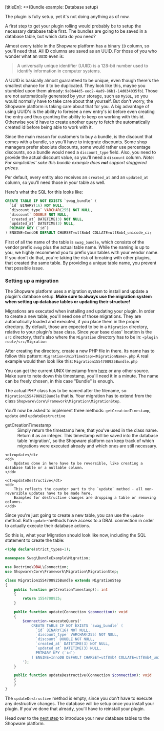 [titleEn]: <>(Bundle example: Database setup)

The plugin is fully setup, yet it's not doing anything as of now.

A first step to get your plugin rolling would probably be to setup the necessary database table first.
The bundles are going to be saved in a database table, but which data do you need?

Almost every table in the Shopware platform has a binary `ID` column, so you'll need that.
All ID columns are saved as an UUID. For those of you who wonder what an `UUID` even is:
> A universally unique identifier (UUID) is a 128-bit number used to identify information in computer systems.

A UUID is basically almost guaranteed to be unique, even though there's the smallest chance for it to be duplicated.
They look like this, maybe you stumbled upon them already: `9a0b44d5-eec2-4ad9-86b1-14d034035fb1`
Those are not automatically generated by your storage, such as `MySQL`, so you would normally
have to take care about that yourself. But don't worry, the Shopware platform is taking care about that
for you. A big advantage of using UUID's is the ability to foresee a new entry's id before even creating the entry
and thus granting the ability to keep on working with this id. Otherwise you'd have to create
another query to fetch the automatically created id before being able to work with it.

Since the main reason for customers to buy a bundle, is the discount that comes with a bundle, so you'll have to integrate discounts.
Some shop managers prefer absolute discounts, some would rather use percentage discounts, so a bundle would need a `discount_type` field. 
Also, you need to provide the actual discount value, so you'll need a `discount` column.
*Note: For simplicities' sake this bundle example does **not** support staggered prices.*

Per default, every entity also receives an `created_at` and an `updated_at` column, so you'll need those in your table as well.

Here's what the SQL for this looks like:
```sql
CREATE TABLE IF NOT EXISTS `swag_bundle` (
  `id` BINARY(16) NOT NULL,
  `discount_type` VARCHAR(255) NOT NULL,
  `discount` DOUBLE NOT NULL,
  `created_at` DATETIME(3) NOT NULL,
  `updated_at` DATETIME(3) NULL,
  PRIMARY KEY (`id`)
) ENGINE=InnoDB DEFAULT CHARSET=utf8mb4 COLLATE=utf8mb4_unicode_ci;
```

First of all the name of the table is `swag_bundle`, which consists of the vendor prefix `swag` plus the actual table name.
While the naming is up to you, we highly recommend you to prefix your tables with your vendor name.
If you don't do that, you're taking the risk of breaking with other plugins, that created the same table.
By providing a unique table name, you prevent that possible issue.

### Setting up a migration

The Shopware platform uses a migration system to install and update a plugin's database setup.
**Make sure to always use the migration system when setting up database tables or updating their structure!**

Migrations are executed when installing and updating your plugin.
In order to create a new table, you'll need one of those migrations.
They are automatically loaded and executed, if you place them in the proper directory.
By default, those are expected to be in a `Migration` directory, relative to your plugin's base class.
Since your base class' location is the `src` directory, that's also where the `Migration` directory has to be in: `<plugin root>/src/Migration`

After creating the directory, create a new PHP file in there.
Its name has to follow this pattern: `Migration<UnixTimeStap><MigrationName>.php`
A real example would then look like this: `Migration1554708925Bundle.php`

You can get the current UNIX timestamp from [here](https://www.unixtimestamp.com) or any other source. Make sure to
note down this timestamp, you'll need it in a minute.
The name can be freely chosen, in this case "Bundle" is enough.

The actual PHP class has to be named after the filename, so `Migration1554708925Bundle` that is.
Your migration has to extend from the class `Shopware\Core\Framework\Migration\MigrationStep`. 

You'll now be asked to implement three methods: `getCreationTimestamp`, `update` and `updateDestructive`

<dl>
    <dt>getCreationTimestamp</dt>
    <dd>
        Simply return the timestamp here, that you've used in the class name. Return it as an integer.
        This timestamp will be saved into the database table `migration`, so the Shopware platform can keep track of which migrations were executed already and which ones are still necessary.
    </dd>
    
    <dt>update</dt>
    <dd>
        Updates done in here have to be reversible, like creating a database table or a nullable column.
    </dd>
    
    <dt>updateDestructive</dt>
    <dd>
        This reflects the counter part to the `update` method - all non-reversible updates have to be made here.
        Examples for destructive changes are dropping a table or removing columns.
    </dd>
</dl>


Since you're just going to create a new table, you can use the `update` method.
Both `update`-methods have access to a DBAL connection in order to actually execute their database actions.

So this is, what your Migration should look like now, including the SQL statement to create the table:

```php
<?php declare(strict_types=1);

namespace Swag\BundleExample\Migration;

use Doctrine\DBAL\Connection;
use Shopware\Core\Framework\Migration\MigrationStep;

class Migration1554708925Bundle extends MigrationStep
{
    public function getCreationTimestamp(): int
    {
        return 1554708925;
    }

    public function update(Connection $connection): void
    {
        $connection->executeQuery('
            CREATE TABLE IF NOT EXISTS `swag_bundle` (
              `id` BINARY(16) NOT NULL,
              `discount_type` VARCHAR(255) NOT NULL,
              `discount` DOUBLE NOT NULL,
              `created_at` DATETIME(3) NOT NULL,
              `updated_at` DATETIME(3) NULL,
              PRIMARY KEY (`id`)
            ) ENGINE=InnoDB DEFAULT CHARSET=utf8mb4 COLLATE=utf8mb4_unicode_ci;
        ');
    }

    public function updateDestructive(Connection $connection): void
    {
    }
}
```

The `updateDestructive` method is empty, since you don't have to execute any destructive changes.
The database will be setup once you install your plugin. If you've done that already, you'll have to reinstall your plugin.


Head over to the [next step](./040-entity.md) to introduce your new database tables to the Shopware platform.